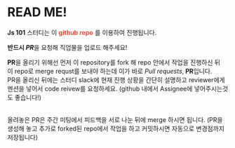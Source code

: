 <h1>READ ME!</h1>

<p><b>Js 101</b> 스터디는 이 <b style='color:rgba(231, 76, 60,1.0);'>github repo</b> 를 이용하여 진행됩니다.</p>
<b>반드시 <i>PR</i></b>을 요청해 직업물을 업로드 해주세요!

<b>PR</b>을 올리기 위해선 먼저 이 repository를 fork 해  repo 안에서 작업을 진행하신 뒤
<br/>이 repo로 merge requst를 보내야 하는데 이가 바로<i> Pull requests</i>,<b> PR</b>입니다.
<br/>PR을 올리신 뒤에는 스터디 slack에 현재 진행 상황을 간단히 설명하고 reviewer에게 멘션을 넣어서 code reivew를 요청하세요. (github 내에서 Assignee에 넣어주시는것도 좋습니다!)

<br/>올려놓은 PR은 주간 미팅에서 피드백을 서로 나눈 뒤에 merge 하시면 됩니다. (PR을 생성해 놓고 추가로 forked된 repo에서 작업을 하고 커밋하시면 자동으로 변경점까지 저장됩니다)

